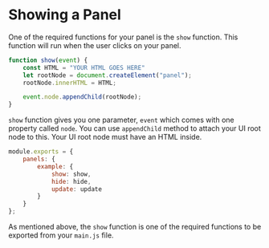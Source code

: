# Showing a Panel

One of the required functions for your panel is
the `show` function. This function will run when the user clicks on your panel. 

```js
function show(event) {
    const HTML = "YOUR HTML GOES HERE"
    let rootNode = document.createElement("panel");
    rootNode.innerHTML = HTML;

    event.node.appendChild(rootNode);
}
```
`show` function gives you one parameter, `event` which comes with one property called `node`. You can use `appendChild` method to attach your UI root node to this. Your UI root node must have an HTML inside.

```js
module.exports = {
    panels: {
        example: {
            show: show,
            hide: hide,
            update: update
        }
    }
};
```
As mentioned above, the `show` function is one of the required functions to be exported from your `main.js` file.
